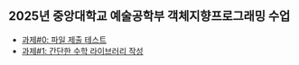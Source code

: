 ## 2025년 중앙대학교 예술공학부 객체지향프로그래밍 수업

- [과제#0: 파일 제출 테스트](https://github.com/bluedragonclub/cau-oop-2025/tree/main/assignment_00)
- [과제#1: 간단한 수학 라이브러리 작성](https://github.com/bluedragonclub/cau-oop-2025/tree/main/assignment_01)
